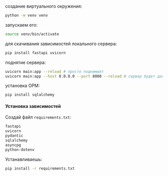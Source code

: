 создание виртуального окружения:
```bash
python -m venv venv
```
запускаем его:
```bash
source venv/bin/activate
```
для скачивания зависимостей локального сервера:
```bash
pip install fastapi uvicorn
```
поднятие сервера:
```bash
uvicorn main:app --reload # просто поднимает
uvicorn main:app --host 0.0.0.0 --port 8000 --reload # сервер будет доступен со всех сетевых интерфейсов
```
установка ОРМ:
```bash
pip install sqlalchemy
```



#### **Установка зависимостей**

Создай файл `requirements.txt`:
```txt
fastapi
uvicorn
pydantic
sqlalchemy
asyncpg
python-dotenv
```
Устанавливаешь:
```bash
pip install -r requirements.txt
```